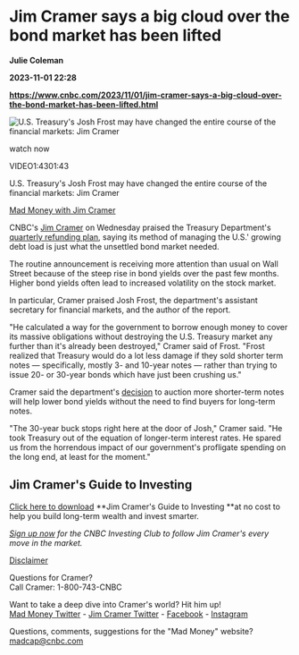 # Jim Cramer says a big cloud over the bond market has been lifted
**Julie Coleman**

**2023-11-01 22:28**

**https://www.cnbc.com/2023/11/01/jim-cramer-says-a-big-cloud-over-the-bond-market-has-been-lifted.html**

![U.S. Treasury's Josh Frost may have changed the entire course of the financial markets: Jim Cramer](https://image.cnbcfm.com/api/v1/image/107327382-1698878899MM-B-110123-short.jpg?v=1698878898&w=750&h=422&vtcrop=y)

watch now

VIDEO1:4301:43

U.S. Treasury's Josh Frost may have changed the entire course of the financial markets: Jim Cramer

[Mad Money with Jim Cramer](https://www.cnbc.com/mad-money/)

CNBC's [Jim Cramer](https://www.cnbc.com/jim-cramer-bio/) on Wednesday praised the Treasury Department's [quarterly refunding plan](https://home.treasury.gov/news/press-releases/jy1864#:~:text=Quarterly%20Refunding%20Statement%20of%20Assistant%20Secretary%20for%20Financial%20Markets%20Josh%20Frost,-November%201%2C%202023&amp;text=WASHINGTON%20%E2%80%94%20The%20U.S.%20Department%20of,maturing%20on%20November%2015%2C%202023.), saying its method of managing the U.S.' growing debt load is just what the unsettled bond market needed.

The routine announcement is receiving more attention than usual on Wall Street because of the steep rise in bond yields over the past few months. Higher bond yields often lead to increased volatility on the stock market.

In particular, Cramer praised Josh Frost, the department's assistant secretary for financial markets, and the author of the report.

"He calculated a way for the government to borrow enough money to cover its massive obligations without destroying the U.S. Treasury market any further than it's already been destroyed," Cramer said of Frost. "Frost realized that Treasury would do a lot less damage if they sold shorter term notes — specifically, mostly 3- and 10-year notes — rather than trying to issue 20- or 30-year bonds which have just been crushing us."

Cramer said the department's [decision](https://www.cnbc.com/2023/11/01/treasury-details-plans-to-step-up-size-of-bond-sales-to-manage-growing-debt-load-and-higher-rates.html) to auction more shorter-term notes will help lower bond yields without the need to find buyers for long-term notes.

"The 30-year buck stops right here at the door of Josh," Cramer said. "He took Treasury out of the equation of longer-term interest rates. He spared us from the horrendous impact of our government's profligate spending on the long end, at least for the moment."

Jim Cramer's Guide to Investing
-------------------------------

[Click here to download](https://www.cnbc.com/cramerguide/) **Jim Cramer's Guide to Investing **at no cost to help you build long-term wealth and invest smarter.

[_Sign up now_](https://www.cnbc.com/jointheclub/) _for the CNBC Investing Club to follow Jim Cramer's every move in the market._

[Disclaimer](https://www.cnbc.com/mad-money-disclaimer/)

Questions for Cramer?  
Call Cramer: 1-800-743-CNBC

Want to take a deep dive into Cramer's world? Hit him up!  
[Mad Money Twitter](https://twitter.com/MadMoneyOnCNBC) - [Jim Cramer Twitter](https://twitter.com/jimcramer) - [Facebook](https://www.facebook.com/madmoney?ref=aymt_homepage_panel) - [Instagram](http://instagram.com/jimcramer)

Questions, comments, suggestions for the "Mad Money" website? madcap@cnbc.com
